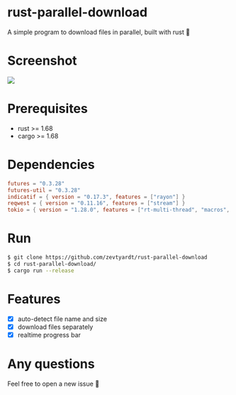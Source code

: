 # rust-parallel-download
A simple program to download files in parallel, built with rust 🦀

# Screenshot
![](https://i.ibb.co/3SxBDmb/a.png)

# Prerequisites
- rust >= 1.68
- cargo >= 1.68

# Dependencies
```toml
futures = "0.3.28"
futures-util = "0.3.28"
indicatif = { version = "0.17.3", features = ["rayon"] }
reqwest = { version = "0.11.16", features = ["stream"] }
tokio = { version = "1.28.0", features = ["rt-multi-thread", "macros", "fs"] }
```

# Run
```bash
$ git clone https://github.com/zevtyardt/rust-parallel-download
$ cd rust-parallel-download/
$ cargo run --release
```

# Features
- [x] auto-detect file name and size
- [x] download files separately
- [x] realtime progress bar

# Any questions
Feel free to open a new issue 🥳
